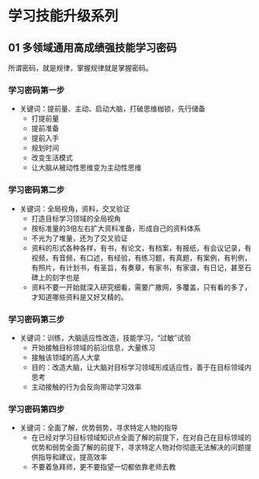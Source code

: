 # 学习技能升级系列

## 01 多领域通用高成绩强技能学习密码

所谓密码，就是规律，掌握规律就是掌握密码。

### 学习密码第一步

- 关键词：提前量、主动、启动大脑，打破思维枷锁，先行储备
  - 打提前量
  - 提前准备
  - 提前入手
  - 规划时间
  - 改变生活模式
  - 让大脑从被动性思维变为主动性思维

### 学习密码第二步

- 关键词：全局视角，资料，交叉验证
  - 打造目标学习领域的全局视角
  - 按标准量的3倍左右扩大资料准备，形成自己的资料体系
  - 不光为了堆量，还为了交叉验证
  - 资料的形式各种各样，有书，有论文，有档案，有报纸，有会议记录，有视频，有音频，有口述，有经验，有练习题，有真题，有案例，有判例，有照片，有计划书，有圣旨，有奏章，有家书，有家谱，有日记，甚至石碑上的刻字也是
  - 资料不要一开始就深入研究细看，需要广撒网，多覆盖，只有看的多了，才知道哪些资料是又好又精的。

### 学习密码第三步

- 关键词：训练，大脑适应性改造，技能学习，“过敏”试验
  - 开始接触目标领域的前沿信息，大量练习
  - 接触该领域的高人大拿
  - 目的：改造大脑，让大脑对目标学习领域形成适应性，善于在目标领域内思考
  - 主动接触的行为会反向带动学习效率

### 学习密码第四步

- 关键词：全面了解，优势弱势，寻求特定人物的指导
  - 在已经对学习目标领域知识点全面了解的前提下，在对自己在目标领域的优势和弱势全面了解的前提下，寻求特定人物对你彻底无法解决的问题提供指导和建议，提高效率
  - 不要着急拜师，更不要指望一切都依靠老师去教

